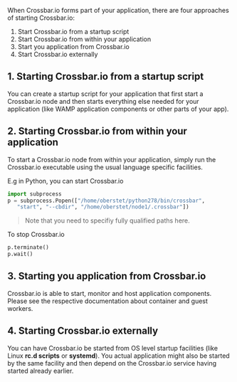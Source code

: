 When Crossbar.io forms part of your application, there are four approaches of starting Crossbar.io:

1. Start Crossbar.io from a startup script
2. Start Crossbar.io from within your application
3. Start you application from Crossbar.io
4. Start Crossbar.io externally

## 1. Starting Crossbar.io from a startup script

You can create a startup script for your application that first start a Crossbar.io node and then starts everything else needed for your application (like WAMP application components or other parts of your app).

## 2. Starting Crossbar.io from within your application

To start a Crossbar.io node from within your application, simply run the Crossbar.io executable using the usual language specific facilities.

E.g in Python, you can start Crossbar.io

```python
import subprocess
p = subprocess.Popen(["/home/oberstet/python278/bin/crossbar",
   "start", "--cbdir", "/home/oberstet/node1/.crossbar"])
```

> Note that you need to specifiy fully qualified paths here.

To stop Crossbar.io

```python
p.terminate()
p.wait()
```

## 3. Starting you application from Crossbar.io

Crossbar.io is able to start, monitor and host application components. Please see the respective documentation about container and guest workers.

## 4. Starting Crossbar.io externally

You can have Crossbar.io be started from OS level startup facilities (like Linux **rc.d scripts** or **systemd**). You actual application might also be started by the same facility and then depend on the Crossbar.io service having started already earlier.